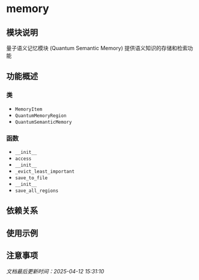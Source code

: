 # memory

## 模块说明
量子语义记忆模块 (Quantum Semantic Memory)
提供语义知识的存储和检索功能

## 功能概述

### 类

- `MemoryItem`
- `QuantumMemoryRegion`
- `QuantumSemanticMemory`

### 函数

- `__init__`
- `access`
- `__init__`
- `_evict_least_important`
- `save_to_file`
- `__init__`
- `save_all_regions`

## 依赖关系

## 使用示例

## 注意事项

*文档最后更新时间：2025-04-12 15:31:10*